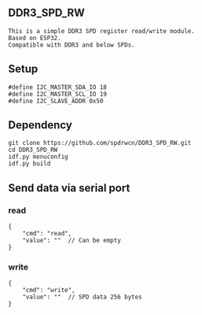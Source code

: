 ## DDR3_SPD_RW

    This is a simple DDR3 SPD register read/write module.
    Based on ESP32.
    Compatible with DDR3 and below SPDs. 
    
## Setup

```
#define I2C_MASTER_SDA_IO 18
#define I2C_MASTER_SCL_IO 19
#define I2C_SLAVE_ADDR 0x50
```

## Dependency

```
git clone https://github.com/spdrwcn/DDR3_SPD_RW.git
cd DDR3_SPD_RW
idf.py menuconfig
idf.py build
```

## Send data via serial port

### read

```
{
    "cmd": "read",
    "value": ""  // Can be empty
}
```

### write

```
{
    "cmd": "write",
    "value": ""  // SPD data 256 bytes
}
```